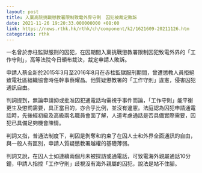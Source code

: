 ```yaml
---
layout: post
title: 入稟高院挑戰懲教署限制致電外界守則　囚犯被裁定敗訴
date: 2021-11-26 19:20:33.000000000 +08:00
link: https://news.rthk.hk/rthk/ch/component/k2/1621609-20211126.htm
categories: rthk
---
```


一名曾於赤柱監獄服刑的囚犯，在囚期間入稟挑戰懲教署限制囚犯致電外界的「工作守則」，高等法院今日頒布裁決，裁定申請人敗訴。

申請人蔡全新於2015年3月至2016年8月在赤柱監獄服刑期間，曾遭懲教人員拒絕致電社區組織協會時任幹事蔡耀昌。他質疑懲教署的「工作守則」違憲，侵害囚犯通訊自由。

判詞提到，無論申請抑或批准囚犯通電話均需視乎事件而論，「工作守則」能平衡更生及懲罰需要，具正當目的，亦合乎比例，並沒有違憲。法庭認為囚犯申請通電話時，先後經初級及高級兩名職員會面了解，人道考慮通話是否具備實際需要，囚犯已具備足夠機會陳情。

判詞又指，普通法制度下，判囚是剝奪和約束了在囚人士和外界全面通訊的自由，與一般人有區別，申請人質疑懲教署越權的基礎薄弱。

判詞又說，在囚人士如連續兩個月未被探訪或通電話，可致電海外親屬通話10分鐘，申請人指控「工作守則」歧視沒有海外親屬的囚犯，說法是站不住腳。
